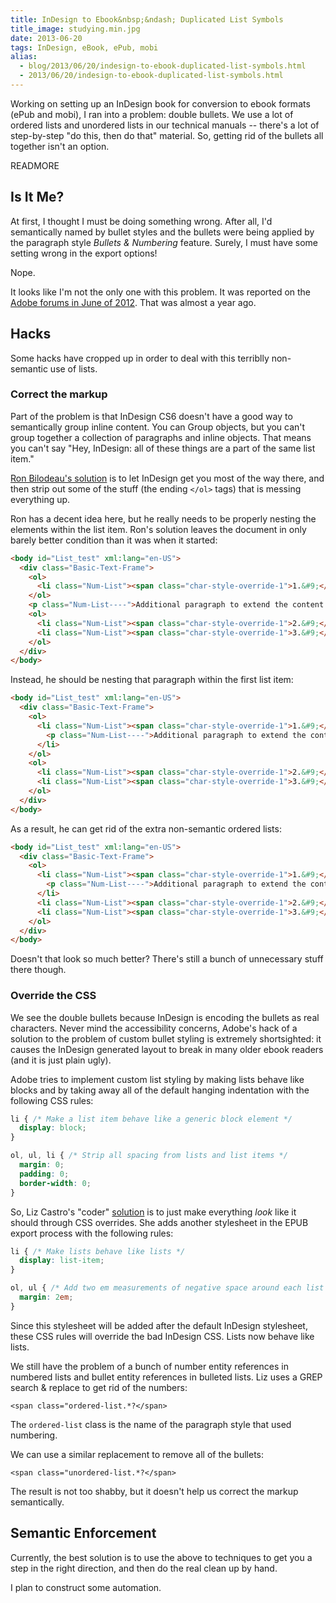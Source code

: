 ```yaml
---
title: InDesign to Ebook&nbsp;&ndash; Duplicated List Symbols
title_image: studying.min.jpg
date: 2013-06-20
tags: InDesign, eBook, ePub, mobi
alias: 
  - blog/2013/06/20/indesign-to-ebook-duplicated-list-symbols.html
  - 2013/06/20/indesign-to-ebook-duplicated-list-symbols.html
---
```


Working on setting up an InDesign book for conversion to ebook formats (ePub 
and mobi), I ran into a problem: double bullets. We use a lot of ordered lists 
and unordered lists in our technical manuals -- there's a lot of step-by-step 
"do this, then do that" material. So, getting rid of the bullets all together 
isn't an option.

READMORE

## Is It Me? ##

At first, I thought I must be doing something wrong. After all, I'd semantically 
named by bullet styles and the bullets were being applied by the paragraph style
_Bullets & Numbering_ feature. Surely, I must have some setting wrong in the 
export options!

Nope.

It looks like I'm not the only one with this problem. It was reported on the
[Adobe forums in June of 2012][1]. That was almost a year ago.


## Hacks ##

Some hacks have cropped up in order to deal with this terriblly non-semantic use
of lists.


### Correct the markup ###

Part of the problem is that InDesign CS6 doesn't have a good way to semantically
group inline content. You can Group objects, but you can't group together a 
collection of paragraphs and inline objects. That means you can't say "Hey, 
InDesign: all of these things are a part of the same list item."

[Ron Bilodeau's solution][2] is to let InDesign get you most of the way there,
and then strip out some of the stuff (the ending `</ol>` tags) that is messing 
everything up.

Ron has a decent idea here, but he really needs to be properly nesting the
elements within the list item. Ron's solution leaves the document in only 
barely better condition than it was when it started:
  
~~~ html
<body id="List_test" xml:lang="en-US">
  <div class="Basic-Text-Frame">
    <ol>
      <li class="Num-List"><span class="char-style-override-1">1.&#9;</span>First list item</li>
    </ol>
    <p class="Num-List----">Additional paragraph to extend the content for the first list item.</p>
    <ol>
      <li class="Num-List"><span class="char-style-override-1">2.&#9;</span>Second list item</li>
      <li class="Num-List"><span class="char-style-override-1">3.&#9;</span>Third list item</li>
    </ol>
  </div>
</body>
~~~

Instead, he should be nesting that paragraph within the first list item:

~~~ html
<body id="List_test" xml:lang="en-US">
  <div class="Basic-Text-Frame">
    <ol>
      <li class="Num-List"><span class="char-style-override-1">1.&#9;</span>First list item
        <p class="Num-List----">Additional paragraph to extend the content for the first list item.</p>
      </li>
    </ol>
    <ol>
      <li class="Num-List"><span class="char-style-override-1">2.&#9;</span>Second list item</li>
      <li class="Num-List"><span class="char-style-override-1">3.&#9;</span>Third list item</li>
    </ol>
  </div>
</body>
~~~

As a result, he can get rid of the extra non-semantic ordered lists:

~~~ html
<body id="List_test" xml:lang="en-US">
  <div class="Basic-Text-Frame">
    <ol>
      <li class="Num-List"><span class="char-style-override-1">1.&#9;</span>First list item
        <p class="Num-List----">Additional paragraph to extend the content for the first list item.</p>
      </li>
      <li class="Num-List"><span class="char-style-override-1">2.&#9;</span>Second list item</li>
      <li class="Num-List"><span class="char-style-override-1">3.&#9;</span>Third list item</li>
    </ol>
  </div>
</body>
~~~

Doesn't that look so much better? There's still a bunch of unnecessary stuff 
there though.


### Override the CSS ###
  
We see the double bullets because InDesign is encoding the bullets as real
characters. Never mind the accessibility concerns, Adobe's hack of a solution
to the problem of custom bullet styling is extremely shortsighted: it causes
the InDesign generated layout to break in many older ebook readers (and it is
just plain ugly).

Adobe tries to implement custom list styling by making lists behave like blocks
and by taking away all of the default hanging indentation with the following 
CSS rules:

~~~ css
li { /* Make a list item behave like a generic block element */
  display: block;
}

ol, ul, li { /* Strip all spacing from lists and list items */
  margin: 0;
  padding: 0;
  border-width: 0;
}
~~~

So, Liz Castro's "coder" [solution][3] is to just make everything _look_ like it 
should through CSS overrides. She adds another stylesheet in the EPUB export
process with the following rules:

~~~ css
li { /* Make lists behave like lists */
  display: list-item;
}

ol, ul { /* Add two em measurements of negative space around each list */
  margin: 2em;
}
~~~

Since this stylesheet will be added after the default InDesign stylesheet, these
CSS rules will override the bad InDesign CSS. Lists now behave like lists.

We still have the problem of a bunch of number entity references in numbered 
lists and bullet entity references in bulleted lists. Liz uses a GREP search &
replace to get rid of the numbers:

~~~ grep
<span class="ordered-list.*?</span>
~~~

The `ordered-list` class is the name of the paragraph style that used numbering.

We can use a similar replacement to remove all of the bullets:

~~~ grep
<span class="unordered-list.*?</span>
~~~

The result is not too shabby, but it doesn't help us correct the markup 
semantically.


## Semantic Enforcement ##

Currently, the best solution is to use the above to techniques to get you a step
in the right direction, and then do the real clean up by hand.

I plan to construct some automation.


[1]: http://forums.adobe.com/message/4527122 "InDesign CS6 Coding ePub Lists Wrong?"
[2]: http://silvadeau.wordpress.com/2012/08/23/lists-in-epub-generated-from-indesign-cs6 "Lists in ePub generated from InDesign CS6"
[3]: http://www.pigsgourdsandwikis.com/2012/08/numbered-lists-from-indesign-6.html "Numbered lists from InDesign CS 6 to EPUB and mobi"
